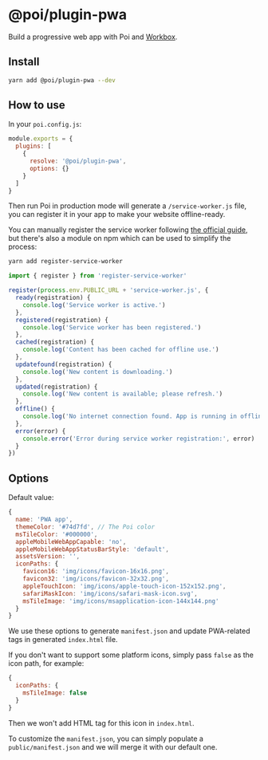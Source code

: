 # @poi/plugin-pwa

Build a progressive web app with Poi and [Workbox](https://developers.google.com/web/tools/workbox/).

## Install

```bash
yarn add @poi/plugin-pwa --dev
```

## How to use

In your `poi.config.js`:

```js
module.exports = {
  plugins: [
    {
      resolve: '@poi/plugin-pwa',
      options: {}
    }
  ]
}
```

Then run Poi in production mode will generate a `/service-worker.js` file, you can register it in your app to make your website offline-ready.

You can manually register the service worker following [the official guide](https://developers.google.com/web/fundamentals/primers/service-workers/registration), but there's also a module on npm which can be used to simplify the process:

```bash
yarn add register-service-worker
```

```js
import { register } from 'register-service-worker'

register(process.env.PUBLIC_URL + 'service-worker.js', {
  ready(registration) {
    console.log('Service worker is active.')
  },
  registered(registration) {
    console.log('Service worker has been registered.')
  },
  cached(registration) {
    console.log('Content has been cached for offline use.')
  },
  updatefound(registration) {
    console.log('New content is downloading.')
  },
  updated(registration) {
    console.log('New content is available; please refresh.')
  },
  offline() {
    console.log('No internet connection found. App is running in offline mode.')
  },
  error(error) {
    console.error('Error during service worker registration:', error)
  }
})
```

## Options

Default value:

```js
{
  name: 'PWA app',
  themeColor: '#74d7fd', // The Poi color
  msTileColor: '#000000',
  appleMobileWebAppCapable: 'no',
  appleMobileWebAppStatusBarStyle: 'default',
  assetsVersion: '',
  iconPaths: {
    favicon16: 'img/icons/favicon-16x16.png',
    favicon32: 'img/icons/favicon-32x32.png',
    appleTouchIcon: 'img/icons/apple-touch-icon-152x152.png',
    safariMaskIcon: 'img/icons/safari-mask-icon.svg',
    msTileImage: 'img/icons/msapplication-icon-144x144.png'
  }
}
```

We use these options to generate `manifest.json` and update PWA-related tags in generated `index.html` file.

If you don't want to support some platform icons, simply pass `false` as the icon path, for example:

```js
{
  iconPaths: {
    msTileImage: false
  }
}
```

Then we won't add HTML tag for this icon in `index.html`.

To customize the `manifest.json`, you can simply populate a `public/manifest.json` and we will merge it with our default one.
